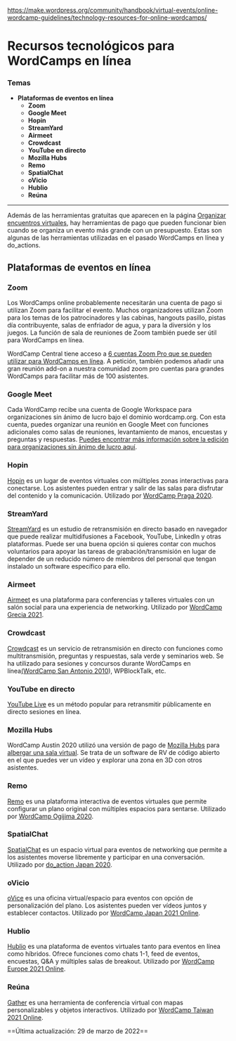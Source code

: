 https://make.wordpress.org/community/handbook/virtual-events/online-wordcamp-guidelines/technology-resources-for-online-wordcamps/

# Recursos tecnológicos para WordCamps en línea

### Temas
- **Plataformas de eventos en línea**
    - **Zoom**
    - **Google Meet**
    - **Hopin**
    - **StreamYard**
    - **Airmeet**
    - **Crowdcast**
    - **YouTube en directo**
    - **Mozilla Hubs**
    - **Remo**
    - **SpatialChat**
    - **oVicio**
    - **Hublio**
    - **Reúna**

---

Además de las herramientas gratuitas que aparecen en la página [Organizar encuentros virtuales](https://make.wordpress.org/community/handbook/meetup-organizer/resources/organizing-virtual-events/), hay herramientas de pago que pueden funcionar bien cuando se organiza un evento más grande con un presupuesto. Estas son algunas de las herramientas utilizadas en el pasado WordCamps en línea y do_actions.

## Plataformas de eventos en línea


### Zoom

Los WordCamps online probablemente necesitarán una cuenta de pago si utilizan Zoom para facilitar el evento. Muchos organizadores utilizan Zoom para los temas de los patrocinadores y las cabinas, hangouts pasillo, pistas día contribuyente, salas de enfriador de agua, y para la diversión y los juegos. La función de sala de reuniones de Zoom también puede ser útil para WordCamps en línea.

WordCamp Central tiene acceso a [6 cuentas Zoom Pro que se pueden utilizar para WordCamps en línea](https://make.wordpress.org/community/handbook/meetup-organizer/getting-started/special-virtual-events-zoom-request/). A petición, también podemos añadir una gran reunión add-on a nuestra comunidad zoom pro cuentas para grandes WordCamps para facilitar más de 100 asistentes.

### Google Meet

Cada WordCamp recibe una cuenta de Google Workspace para organizaciones sin ánimo de lucro bajo el dominio wordcamp.org. Con esta cuenta, puedes organizar una reunión en Google Meet con funciones adicionales como salas de reuniones, levantamiento de manos, encuestas y preguntas y respuestas. [Puedes encontrar más información sobre la edición para organizaciones sin ánimo de lucro aquí](https://www.google.com/intl/ja/nonprofits/workspace/compare/).

### Hopin

[Hopin](https://hopin.com/) es un lugar de eventos virtuales con múltiples zonas interactivas para conectarse. Los asistentes pueden entrar y salir de las salas para disfrutar del contenido y la comunicación. Utilizado por [WordCamp Praga 2020](https://central.wordcamp.org/news/2021/04/29/making-a-great-online-conference-experience-at-wordcamp-prague/).

### StreamYard

[StreamYard](https://streamyard.com/) es un estudio de retransmisión en directo basado en navegador que puede realizar multidifusiones a Facebook, YouTube, LinkedIn y otras plataformas. Puede ser una buena opción si quieres contar con muchos voluntarios para apoyar las tareas de grabación/transmisión en lugar de depender de un reducido número de miembros del personal que tengan instalado un software específico para ello.

### Airmeet

[Airmeet](https://www.airmeet.com/) es una plataforma para conferencias y talleres virtuales con un salón social para una experiencia de networking. Utilizado por [WordCamp Grecia 2021](https://greece.wordcamp.org/2021/%CF%83%CF%87%CE%B5%CF%84%CE%B9%CE%BA%CE%AC/%CF%83%CF%85%CE%BC%CE%BC%CE%B5%CF%84%CE%BF%CF%87%CE%AE-%CF%80%CE%B1%CF%81%CE%B1%CE%BA%CE%BF%CE%BB%CE%BF%CF%8D%CE%B8%CE%B7%CF%83%CE%B7/).

### Crowdcast

[Crowdcast](https://www.crowdcast.io/) es un servicio de retransmisión en directo con funciones como multitransmisión, preguntas y respuestas, sala verde y seminarios web. Se ha utilizado para sesiones y concursos durante WordCamps en línea[(WordCamp San Antonio 2010](https://www.crowdcast.io/support1263)), WPBlockTalk, etc.

### YouTube en directo

[YouTube Live](https://www.youtube.com/howyoutubeworks/product-features/live/#youtube-live) es un método popular para retransmitir públicamente en directo sesiones en línea.

### Mozilla Hubs

WordCamp Austin 2020 utilizó una versión de pago de [Mozilla Hubs](https://hubs.mozilla.com/) para [albergar una sala virtual](https://wptavern.com/wordcamp-austin-2020-finds-success-with-vr-experience-for-sessions-and-networking). Se trata de un software de RV de código abierto en el que puedes ver un vídeo y explorar una zona en 3D con otros asistentes.

### Remo

[Remo](https://remo.co/) es una plataforma interactiva de eventos virtuales que permite configurar un plano original con múltiples espacios para sentarse. Utilizado por [WordCamp Ogijima 2020](https://ogijima.wordcamp.org/2020/).

### SpatialChat

[SpatialChat](https://spatial.chat/) es un espacio virtual para eventos de networking que permite a los asistentes moverse libremente y participar en una conversación. Utilizado por [do_action Japan 2020](https://make.wordpress.org/community/2020/05/21/do-action-japan-2020/).

### oVicio

[oVice](https://ovice.in/) es una oficina virtual/espacio para eventos con opción de personalización del plano. Los asistentes pueden ver vídeos juntos y establecer contactos. Utilizado por [WordCamp Japan 2021 Online](https://japan.wordcamp.org/2021/).

### Hublio

[Hublio](https://hubilo.com/) es una plataforma de eventos virtuales tanto para eventos en línea como híbridos. Ofrece funciones como chats 1-1, feed de eventos, encuestas, Q&A y múltiples salas de breakout. Utilizado por [WordCamp Europe 2021 Online](https://europe.wordcamp.org/2021/).

### Reúna

[Gather](https://hubilo.com/) es una herramienta de conferencia virtual con mapas personalizables y objetos interactivos. Utilizado por [WordCamp Taiwan 2021 Online](https://taiwan.wordcamp.org/2021/).

==Última actualización: 29 de marzo de 2022==